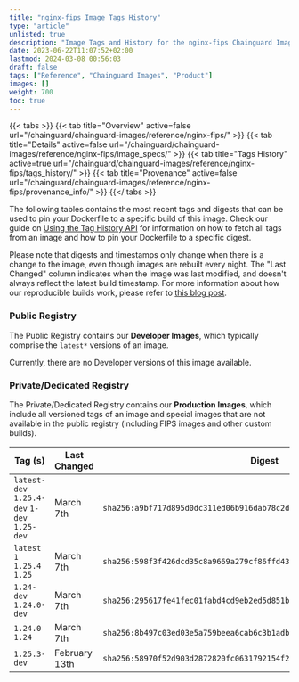 ```yaml
---
title: "nginx-fips Image Tags History"
type: "article"
unlisted: true
description: "Image Tags and History for the nginx-fips Chainguard Image"
date: 2023-06-22T11:07:52+02:00
lastmod: 2024-03-08 00:56:03
draft: false
tags: ["Reference", "Chainguard Images", "Product"]
images: []
weight: 700
toc: true
---
```


{{< tabs >}}
{{< tab title="Overview" active=false url="/chainguard/chainguard-images/reference/nginx-fips/" >}}
{{< tab title="Details" active=false url="/chainguard/chainguard-images/reference/nginx-fips/image_specs/" >}}
{{< tab title="Tags History" active=true url="/chainguard/chainguard-images/reference/nginx-fips/tags_history/" >}}
{{< tab title="Provenance" active=false url="/chainguard/chainguard-images/reference/nginx-fips/provenance_info/" >}}
{{</ tabs >}}

The following tables contains the most recent tags and digests that can be used to pin your Dockerfile to a specific build of this image. Check our guide on [Using the Tag History API](/chainguard/chainguard-images/using-the-tag-history-api/) for information on how to fetch all tags from an image and how to pin your Dockerfile to a specific digest.

Please note that digests and timestamps only change when there is a change to the image, even though images are rebuilt every night. The "Last Changed" column indicates when the image was last modified, and doesn't always reflect the latest build timestamp. For more information about how our reproducible builds work, please refer to [this blog post](https://www.chainguard.dev/unchained/reproducing-chainguards-reproducible-image-builds).

### Public Registry
The Public Registry contains our **Developer Images**, which typically comprise the `latest*` versions of an image.

Currently, there are no Developer versions of this image available.

### Private/Dedicated Registry
The Private/Dedicated Registry contains our **Production Images**, which include all versioned tags of an image and special images that are not available in the public registry (including FIPS images and other custom builds).

| Tag (s)                                       | Last Changed  | Digest                                                                    |
|-----------------------------------------------|---------------|---------------------------------------------------------------------------|
|  `latest-dev` `1.25.4-dev` `1-dev` `1.25-dev` | March 7th     | `sha256:a9bf717d895d0dc311ed06b916dab78c2d78d937d15a7c8ec555e58ed0f8f885` |
|  `latest` `1` `1.25.4` `1.25`                 | March 7th     | `sha256:598f3f426dcd35c8a9669a279cf86ffd43ade2aa861a3c65466758620b5d4570` |
|  `1.24-dev` `1.24.0-dev`                      | March 7th     | `sha256:295617fe41fec01fabd4cd9eb2ed5d851bd6e1fa1ffb74e1d1151e7d87ed2221` |
|  `1.24.0` `1.24`                              | March 7th     | `sha256:8b497c03ed03e5a759beea6cab6c3b1adb5814b6d7fc123e4b20efd03913f17b` |
|  `1.25.3-dev`                                 | February 13th | `sha256:58970f52d903d2872820fc0631792154f2df00bc77c3046ec6be9d2672fe4c65` |


